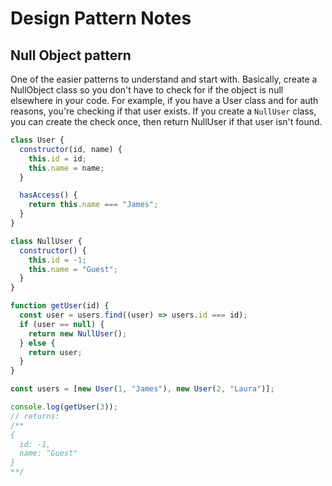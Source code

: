# Design Pattern Notes

## Null Object pattern

One of the easier patterns to understand and start with. Basically, create a NullObject class so you don't have to check for if the object is null elsewhere in your code. For example, if you have a User class and for auth reasons, you're checking if that user exists. If you create a `NullUser` class, you can create the check once, then return NullUser if that user isn't found.

```js
class User {
  constructor(id, name) {
    this.id = id;
    this.name = name;
  }

  hasAccess() {
    return this.name === "James";
  }
}

class NullUser {
  constructor() {
    this.id = -1;
    this.name = "Guest";
  }
}

function getUser(id) {
  const user = users.find((user) => users.id === id);
  if (user == null) {
    return new NullUser();
  } else {
    return user;
  }
}

const users = [new User(1, "James"), new User(2, "Laura")];

console.log(getUser(3));
// returns:
/** 
{
  id: -1,
  name: "Guest"
}
**/
```
